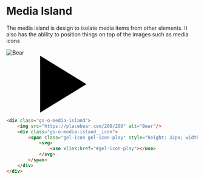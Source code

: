 # Media Island

The media island is design to isolate media items from other elements.
It also has the ability to position things on top of the images
such as media icons

<div class="example">
    <div class="gs-o-media-island">
        <img src="https://placebear.com/200/200" alt="Bear"/>
        <div class="gs-o-media-island__icon">
            <span class="gel-icon gel-icon-play" style="height: 32px; width: 32px;">
                <svg>
                    <use xlink:href="#gel-icon-play"></use>
                </svg>
            </span>
        </div>
    </div>
</div>

```html
<div class="gs-o-media-island">
    <img src="https://placebear.com/200/200" alt="Bear"/>
    <div class="gs-o-media-island__icon">
        <span class="gel-icon gel-icon-play" style="height: 32px; width: 32px;">
            <svg>
                <use xlink:href="#gel-icon-play"></use>
            </svg>
        </span>
    </div>
</div>
```

<link rel="stylesheet" href="https://bbc.github.io/grandstand/assets/css/grandstand-latin-flexbox-4.1.0.enhanced.css">

<div style="display: none">
    <svg>
        <symbol viewBox="0 0 32 32" id="gel-icon-play">
            <path d="M3 32l26-16L3 0"/></symbol><symbol viewBox="0 0 32 32" id="gel-icon-pop-out"><path d="M20 30H2V12h6v-2H0v22h22v-8h-2"/><path d="M28 4v14H14V4h14m4-4H10v22h22V0z"/></symbol><symbol viewBox="0 0 121 32" id="gel-icon-premier"><path d="M31.5 11.3h-3.3v3.6h3.5c1.3 0 1.9-.7 1.9-1.9 0-1.1-.9-1.7-2.1-1.7zm-15.5 0h-2.8v4.1H16c1.3 0 2.2-.5 2.2-2s-1-2.1-2.2-2.1zm90.4 0h-3.3v3.6h3.5c1.3 0 1.9-.7 1.9-1.9 0-1.1-.9-1.7-2.1-1.7z"/><path d="M0 0v32h121V0H0zm16.6 18.7h-3.4V24H9V8h7.6c3 0 5.8 1.4 5.8 5.2 0 3.9-2.3 5.5-5.8 5.5zM34.2 24c-.4-.5-.4-2.1-.5-2.6-.1-1.6-.4-3.3-2.3-3.3h-3.2V24H24V8h8.2c2.8 0 5.6 1.3 5.6 4.5 0 1.7-.8 3.4-2.5 4 1.7.4 2.2 2.3 2.3 3.8 0 .7.1 3 .7 3.6h-4.1zm19.1 0h-13V8H53v3.3h-8.6v2.8h7.8v3.2h-7.8v3h8.8V24zm20.3 0h-3.9V11.9L66.2 24H63l-3.4-12.1V24h-3.9V8h6.1l2.8 10.7L67.4 8h6.1v16zm7.1 0h-4.2V8h4.2v16zm15.8 0h-13V8h12.7v3.3h-8.6v2.8h7.8v3.2h-7.8v3h8.8V24zm12.6 0c-.4-.5-.4-2.1-.5-2.6-.1-1.6-.4-3.3-2.3-3.3h-3.2V24h-4.2V8h8.2c2.8 0 5.6 1.3 5.6 4.5 0 1.7-.8 3.4-2.5 4 1.7.4 2.2 2.3 2.3 3.8 0 .7.1 3 .7 3.6h-4.1z"/>
        </symbol>
    </svg>
</div>
